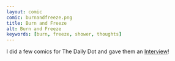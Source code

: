 ```yaml
---
layout: comic
comic: burnandfreeze.png
title: Burn and Freeze
alt: Burn and Freeze
keywords: [burn, freeze, shower, thoughts]
---
```


I did a few comics for The Daily Dot and gave them an [Interview](http://www.dailydot.com/lol/vincent-kunert-lolnein-comics/)!